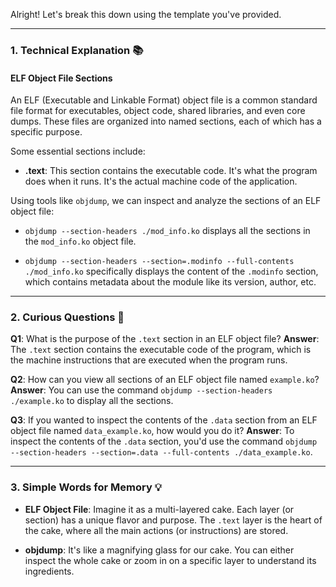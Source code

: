 Alright! Let's break this down using the template you've provided.

---

### **1. Technical Explanation** 📚

#### **ELF Object File Sections**

An ELF (Executable and Linkable Format) object file is a common standard file format for executables, object code, shared libraries, and even core dumps. These files are organized into named sections, each of which has a specific purpose.

Some essential sections include:

- **.text**: This section contains the executable code. It's what the program does when it runs. It's the actual machine code of the application.

Using tools like `objdump`, we can inspect and analyze the sections of an ELF object file:

- `objdump --section-headers ./mod_info.ko` displays all the sections in the `mod_info.ko` object file.
  
- `objdump --section-headers --section=.modinfo --full-contents ./mod_info.ko` specifically displays the content of the `.modinfo` section, which contains metadata about the module like its version, author, etc.

---

### **2. Curious Questions** 🤔

**Q1**: What is the purpose of the `.text` section in an ELF object file?
**Answer**: The `.text` section contains the executable code of the program, which is the machine instructions that are executed when the program runs.

**Q2**: How can you view all sections of an ELF object file named `example.ko`?
**Answer**: You can use the command `objdump --section-headers ./example.ko` to display all the sections.

**Q3**: If you wanted to inspect the contents of the `.data` section from an ELF object file named `data_example.ko`, how would you do it?
**Answer**: To inspect the contents of the `.data` section, you'd use the command `objdump --section-headers --section=.data --full-contents ./data_example.ko`.

---

### **3. Simple Words for Memory** 💡

- **ELF Object File**: Imagine it as a multi-layered cake. Each layer (or section) has a unique flavor and purpose. The `.text` layer is the heart of the cake, where all the main actions (or instructions) are stored.
  
- **objdump**: It's like a magnifying glass for our cake. You can either inspect the whole cake or zoom in on a specific layer to understand its ingredients.





